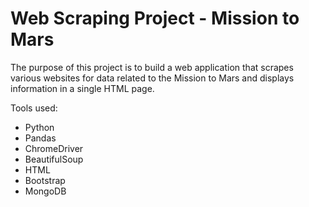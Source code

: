 # Web Scraping Project - Mission to Mars

The purpose of this project is to build a web application that scrapes various websites for data related to the Mission to Mars and displays information in a single HTML page. 

Tools used:
* Python
* Pandas
* ChromeDriver
* BeautifulSoup
* HTML
* Bootstrap
* MongoDB
